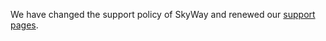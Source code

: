 We have changed the support policy of SkyWay and renewed our <a href="support.html">support pages</a>.